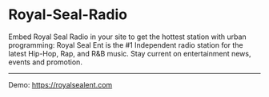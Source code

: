 # Royal-Seal-Radio
Embed Royal Seal Radio in your site to get the hottest station with urban programming:
Royal Seal Ent is the #1 Independent radio station for the latest Hip-Hop, Rap, and R&B music. Stay current on entertainment news, events and promotion.
_________________________________________________________________________________________________________________________________________
Demo:
https://royalsealent.com
